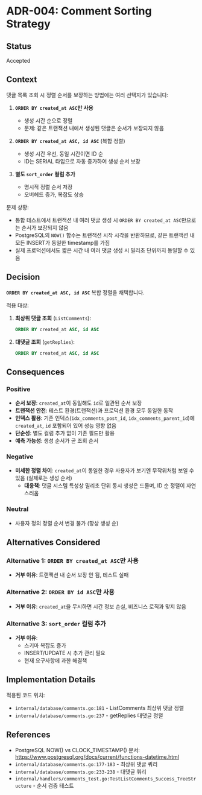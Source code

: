 # ADR-004: Comment Sorting Strategy

## Status
Accepted

## Context
댓글 목록 조회 시 정렬 순서를 보장하는 방법에는 여러 선택지가 있습니다:

1. **`ORDER BY created_at ASC`만 사용**
   - 생성 시간 순으로 정렬
   - 문제: 같은 트랜잭션 내에서 생성된 댓글은 순서가 보장되지 않음

2. **`ORDER BY created_at ASC, id ASC`** (복합 정렬)
   - 생성 시간 우선, 동일 시간이면 ID 순
   - ID는 SERIAL 타입으로 자동 증가하여 생성 순서 보장

3. **별도 `sort_order` 컬럼 추가**
   - 명시적 정렬 순서 저장
   - 오버헤드 증가, 복잡도 상승

문제 상황:
- 통합 테스트에서 트랜잭션 내 여러 댓글 생성 시 `ORDER BY created_at ASC`만으로는 순서가 보장되지 않음
- PostgreSQL의 `NOW()` 함수는 트랜잭션 시작 시각을 반환하므로, 같은 트랜잭션 내 모든 INSERT가 동일한 timestamp를 가짐
- 실제 프로덕션에서도 짧은 시간 내 여러 댓글 생성 시 밀리초 단위까지 동일할 수 있음

## Decision
**`ORDER BY created_at ASC, id ASC`** 복합 정렬을 채택합니다.

적용 대상:
1. **최상위 댓글 조회** (`ListComments`):
   ```sql
   ORDER BY created_at ASC, id ASC
   ```

2. **대댓글 조회** (`getReplies`):
   ```sql
   ORDER BY created_at ASC, id ASC
   ```

## Consequences

### Positive
- **순서 보장**: `created_at`이 동일해도 `id`로 일관된 순서 보장
- **트랜잭션 안전**: 테스트 환경(트랜잭션)과 프로덕션 환경 모두 동일한 동작
- **인덱스 활용**: 기존 인덱스(`idx_comments_post_id`, `idx_comments_parent_id`)에 `created_at`, `id` 포함되어 있어 성능 영향 없음
- **단순성**: 별도 컬럼 추가 없이 기존 필드만 활용
- **예측 가능성**: 생성 순서가 곧 조회 순서

### Negative
- **미세한 정렬 차이**: `created_at`이 동일한 경우 사용자가 보기엔 무작위처럼 보일 수 있음 (실제로는 생성 순서)
  - **대응책**: 댓글 시스템 특성상 밀리초 단위 동시 생성은 드물며, ID 순 정렬이 자연스러움

### Neutral
- 사용자 정의 정렬 순서 변경 불가 (항상 생성 순)

## Alternatives Considered

### Alternative 1: `ORDER BY created_at ASC`만 사용
- **거부 이유**: 트랜잭션 내 순서 보장 안 됨, 테스트 실패

### Alternative 2: `ORDER BY id ASC`만 사용
- **거부 이유**: `created_at`을 무시하면 시간 정보 손실, 비즈니스 로직과 맞지 않음

### Alternative 3: `sort_order` 컬럼 추가
- **거부 이유**:
  - 스키마 복잡도 증가
  - INSERT/UPDATE 시 추가 관리 필요
  - 현재 요구사항에 과한 해결책

## Implementation Details
적용된 코드 위치:
- `internal/database/comments.go:181` - ListComments 최상위 댓글 정렬
- `internal/database/comments.go:237` - getReplies 대댓글 정렬

## References
- PostgreSQL NOW() vs CLOCK_TIMESTAMP() 문서: https://www.postgresql.org/docs/current/functions-datetime.html
- `internal/database/comments.go:177-183` - 최상위 댓글 쿼리
- `internal/database/comments.go:233-238` - 대댓글 쿼리
- `internal/handlers/comments_test.go:TestListComments_Success_TreeStructure` - 순서 검증 테스트
